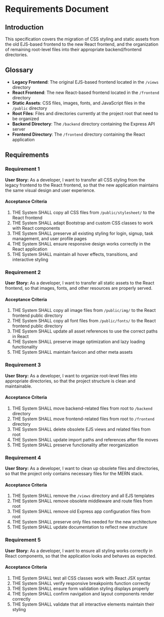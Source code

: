 # Requirements Document

## Introduction

This specification covers the migration of CSS styling and static assets from the old EJS-based frontend to the new React frontend, and the organization of remaining root-level files into their appropriate backend/frontend directories.

## Glossary

- **Legacy Frontend**: The original EJS-based frontend located in the `/views` directory
- **React Frontend**: The new React-based frontend located in the `/frontend` directory  
- **Static Assets**: CSS files, images, fonts, and JavaScript files in the `/public` directory
- **Root Files**: Files and directories currently at the project root that need to be organized
- **Backend Directory**: The `/backend` directory containing the Express API server
- **Frontend Directory**: The `/frontend` directory containing the React application

## Requirements

### Requirement 1

**User Story:** As a developer, I want to transfer all CSS styling from the legacy frontend to the React frontend, so that the new application maintains the same visual design and user experience.

#### Acceptance Criteria

1. THE System SHALL copy all CSS files from `/public/stylesheet/` to the React frontend
2. THE System SHALL adapt Bootstrap and custom CSS classes to work with React components
3. THE System SHALL preserve all existing styling for login, signup, task management, and user profile pages
4. THE System SHALL ensure responsive design works correctly in the React application
5. THE System SHALL maintain all hover effects, transitions, and interactive styling

### Requirement 2

**User Story:** As a developer, I want to transfer all static assets to the React frontend, so that images, fonts, and other resources are properly served.

#### Acceptance Criteria

1. THE System SHALL copy all image files from `/public/img/` to the React frontend public directory
2. THE System SHALL copy all font files from `/public/fonts/` to the React frontend public directory
3. THE System SHALL update all asset references to use the correct paths in React
4. THE System SHALL preserve image optimization and lazy loading functionality
5. THE System SHALL maintain favicon and other meta assets

### Requirement 3

**User Story:** As a developer, I want to organize root-level files into appropriate directories, so that the project structure is clean and maintainable.

#### Acceptance Criteria

1. THE System SHALL move backend-related files from root to `/backend` directory
2. THE System SHALL move frontend-related files from root to `/frontend` directory  
3. THE System SHALL delete obsolete EJS views and related files from root
4. THE System SHALL update import paths and references after file moves
5. THE System SHALL preserve functionality after reorganization

### Requirement 4

**User Story:** As a developer, I want to clean up obsolete files and directories, so that the project only contains necessary files for the MERN stack.

#### Acceptance Criteria

1. THE System SHALL remove the `/views` directory and all EJS templates
2. THE System SHALL remove obsolete middleware and route files from root
3. THE System SHALL remove old Express app configuration files from root
4. THE System SHALL preserve only files needed for the new architecture
5. THE System SHALL update documentation to reflect new structure

### Requirement 5

**User Story:** As a developer, I want to ensure all styling works correctly in React components, so that the application looks and behaves as expected.

#### Acceptance Criteria

1. THE System SHALL test all CSS classes work with React JSX syntax
2. THE System SHALL verify responsive breakpoints function correctly
3. THE System SHALL ensure form validation styling displays properly
4. THE System SHALL confirm navigation and layout components render correctly
5. THE System SHALL validate that all interactive elements maintain their styling